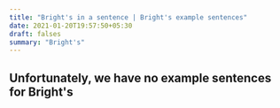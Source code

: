 ```yaml
---
title: "Bright's in a sentence | Bright's example sentences"
date: 2021-01-20T19:57:50+05:30
draft: falses
summary: "Bright's"
---
```

## Unfortunately, we have no example sentences for Bright's                 
